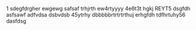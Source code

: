 1
sdegfdrgher
ewgewg
safsaf
trhjrth
ew4rtyyyy
4e6t3t
hgkj
REYT5
dsgfdh
asfsawf
adfvdsa
dsbvdsb
45ytrhy
dbbbbbrtrtrtrthuj
 erhgfdh
tdfhrtuhy56
dasfdsg
